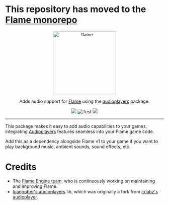 # This repository has moved to the [Flame monorepo](https://github.com/flame-engine/flame/tree/main/packages/flame_audio)

<p align="center">
  <a href="https://flame-engine.org">
    <img alt="flame" width="200px" src="https://user-images.githubusercontent.com/6718144/101553774-3bc7b000-39ad-11eb-8a6a-de2daa31bd64.png">
  </a>
</p>

<p align="center">
Adds audio support for <a href="https://github.com/flame-engine/flame">Flame</a> using the <a href="https://github.com/luanpotter/audioplayers">audioplayers</a> package.
</p>

<p align="center">
  <a title="Pub" href="https://pub.dartlang.org/packages/flame_audio" ><img src="https://img.shields.io/pub/v/flame_audio.svg?style=popout&include_prereleases" /></a>
  <img src="https://github.com/flame-engine/flame_audio/workflows/Lint/badge.svg?branch=master&event=push" alt="Test" />
  <a title="Discord" href="https://discord.gg/pxrBmy4" ><img src="https://img.shields.io/discord/509714518008528896.svg" /></a>
</p>

---

This package makes it easy to add audio capabilities to your games, integrating [Audioplayers](https://github.com/luanpotter/audioplayers) features seamless into your Flame game code.

Add this as a dependency alongside Flame v1 to your game if you want to play background music, ambient sounds, sound effects, etc.

# Credits

 * The [Flame Engine team](https://github.com/orgs/flame-engine/people), who is continuously working on maintaining and improving Flame.
 * [luanpotter's audioplayers](https://github.com/luanpotter/audioplayer) lib, which was originally a fork from [rxlabz's audioplayer](https://github.com/rxlabz/audioplayer).
